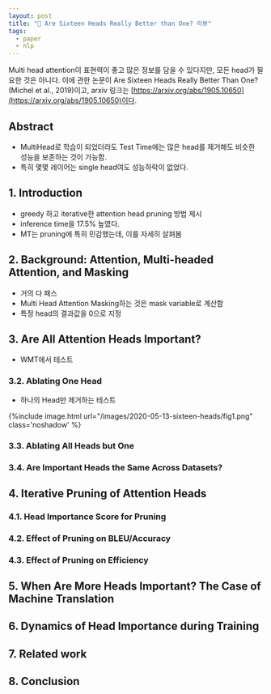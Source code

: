 ```yaml
---
layout: post
title: "📃 Are Sixteen Heads Really Better than One? 리뷰"
tags:
  - paper
  - nlp
---
```


Multi head attention이 표현력이 좋고 많은 정보를 담을 수 있다지만, 모든 head가 필요한 것은 아니다. 이에 관한 논문이 Are Sixteen Heads Really Better Than One? (Michel et al., 2019)이고, arxiv 링크는 [https://arxiv.org/abs/1905.10650](https://arxiv.org/abs/1905.10650)이다.

## Abstract

* MultiHead로 학습이 되었더라도 Test Time에는 많은 head를 제거해도 비슷한 성능을 보존하는 것이 가능함.
* 특히 몇몇 레이어는 single head여도 성능하락이 없었다.

## 1. Introduction

* greedy 하고 iterative한 attention head pruning 방법 제시
* inference time을 17.5% 높였다.
* MT는 pruning에 특히 민감했는데, 이를 자세히 살펴봄

## 2. Background: Attention, Multi-headed Attention, and Masking

* 거의 다 패스
* Multi Head Attention Masking하는 것은 mask variable로 계산함
* 특정 head의 결과값을 0으로 지정

## 3. Are All Attention Heads Important?

* WMT에서 테스트

### 3.2. Ablating One Head

* 하나의 Head만 제거하는 테스트

{%include image.html url="/images/2020-05-13-sixteen-heads/fig1.png" class='noshadow' %}


### 3.3. Ablating All Heads but One

### 3.4. Are Important Heads the Same Across Datasets?

## 4. Iterative Pruning of Attention Heads

### 4.1. Head Importance Score for Pruning

### 4.2. Effect of Pruning on BLEU/Accuracy

### 4.3. Effect of Pruning on Efficiency

## 5. When Are More Heads Important? The Case of Machine Translation

## 6. Dynamics of Head Importance during Training

## 7. Related work

## 8. Conclusion
